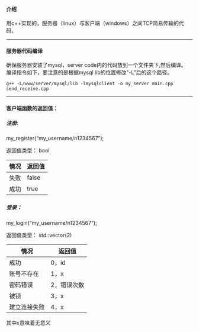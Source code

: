 #### 介绍

用c++实现的，服务器（linux）与客户端（windows）之间TCP简易传输的代码。

* * *
#### 服务器代码编译

确保服务器安装了mysql，server code内的代码放到一个文件夹下,然后编译。
编译指令如下，要注意的是根据mysql lib的位置修改"-L"后的这个路径。

```
g++ -L/www/server/mysql/lib -lmysqlclient -o my_server main.cpp send_receive.cpp
```
-----
#### 客户端函数的返回值：

##### 注册:	

my_register(“my_username/n1234567”);

返回值类型： bool

| 情况 | 返回值 |
| ---- | ------ |
| 失败 | false  |
| 成功 | true   |

#####   

##### 登录：

my_login(“my_username/n1234567”);

返回值类型： std::vector<int>(2)

| 情况         | 返回值      |
| ------------ | ----------- |
| 成功         | 0，id       |
| 账号不存在   | 1，x        |
| 密码错误     | 2，错误次数 |
| 被锁         | 3，x        |
| 建立连接失败 | 4，x        |

其中x意味着无意义






